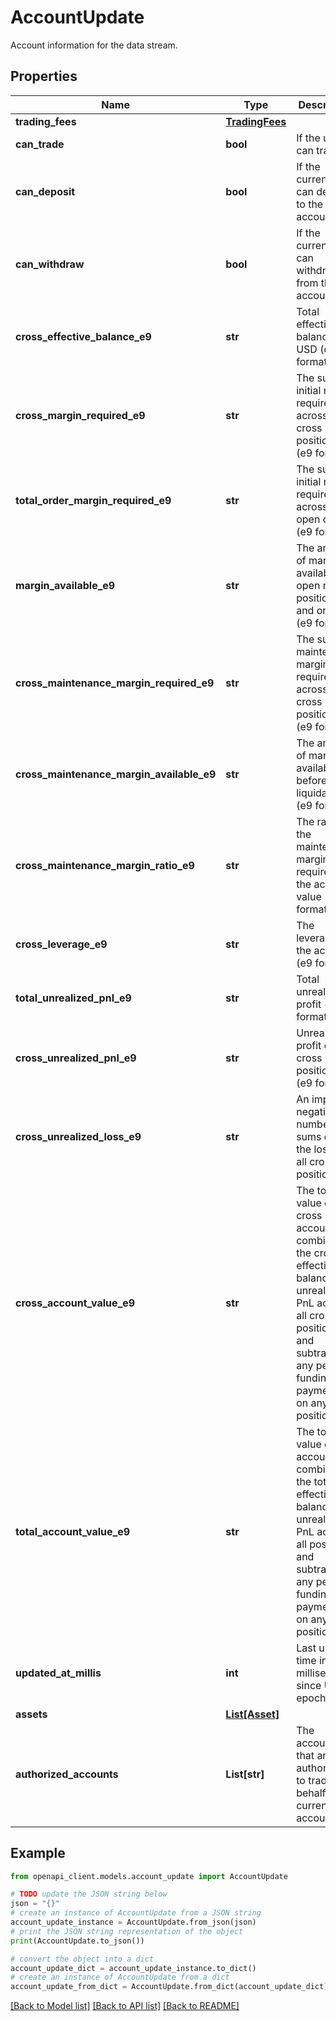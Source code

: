 # AccountUpdate

Account information for the data stream.

## Properties

Name | Type | Description | Notes
------------ | ------------- | ------------- | -------------
**trading_fees** | [**TradingFees**](TradingFees.md) |  | [optional] 
**can_trade** | **bool** | If the user can trade. | 
**can_deposit** | **bool** | If the current user can deposit to the account. | 
**can_withdraw** | **bool** | If the current user can withdraw from the account. | 
**cross_effective_balance_e9** | **str** | Total effective balance in USD (e9 format). | 
**cross_margin_required_e9** | **str** | The sum of initial margin required across all cross positions (e9 format). | 
**total_order_margin_required_e9** | **str** | The sum of initial margin required across all open orders (e9 format). | 
**margin_available_e9** | **str** | The amount of margin available to open new positions and orders (e9 format). | 
**cross_maintenance_margin_required_e9** | **str** | The sum of maintenance margin required across all cross positions (e9 format). | 
**cross_maintenance_margin_available_e9** | **str** | The amount of margin available before liquidation (e9 format). | 
**cross_maintenance_margin_ratio_e9** | **str** | The ratio of the maintenance margin required to the account value (e9 format). | 
**cross_leverage_e9** | **str** | The leverage of the account (e9 format). | 
**total_unrealized_pnl_e9** | **str** | Total unrealized profit (e9 format). | 
**cross_unrealized_pnl_e9** | **str** | Unrealized profit of cross positions (e9 format). | 
**cross_unrealized_loss_e9** | **str** | An implicitly negative number that sums only the losses of all cross positions. | 
**cross_account_value_e9** | **str** | The total value of the cross account, combining the cross effective balance and unrealized PnL across all cross positions, and subtracting any pending funding payments on any cross position.  | 
**total_account_value_e9** | **str** | The total value of the account, combining the total effective balance and unrealized PnL across all positions, and subtracting any pending funding payments on any position.  | 
**updated_at_millis** | **int** | Last update time in milliseconds since Unix epoch. | 
**assets** | [**List[Asset]**](Asset.md) |  | 
**authorized_accounts** | **List[str]** | The accounts that are authorized to trade on behalf of the current account. | 

## Example

```python
from openapi_client.models.account_update import AccountUpdate

# TODO update the JSON string below
json = "{}"
# create an instance of AccountUpdate from a JSON string
account_update_instance = AccountUpdate.from_json(json)
# print the JSON string representation of the object
print(AccountUpdate.to_json())

# convert the object into a dict
account_update_dict = account_update_instance.to_dict()
# create an instance of AccountUpdate from a dict
account_update_from_dict = AccountUpdate.from_dict(account_update_dict)
```
[[Back to Model list]](../README.md#documentation-for-models) [[Back to API list]](../README.md#documentation-for-api-endpoints) [[Back to README]](../README.md)


